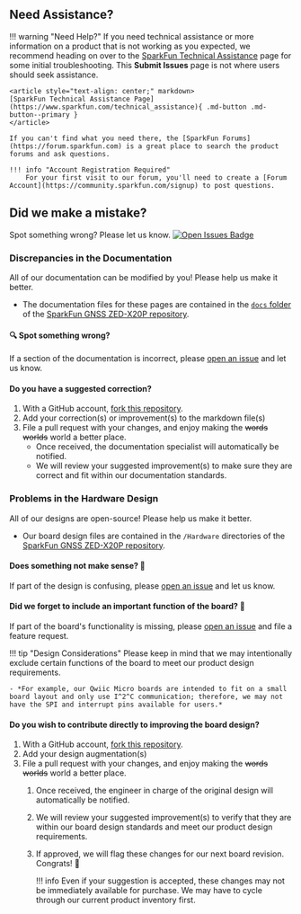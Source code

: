 ## Need Assistance?

<!-- Technical Assistance Box -->
!!! warning "Need Help?"
	If you need technical assistance or more information on a product that is not working as you expected, we recommend heading on over to the [SparkFun Technical Assistance](https://www.sparkfun.com/technical_assistance) page for some initial troubleshooting. This **Submit Issues** page is not where users should seek assistance.

	<article style="text-align: center;" markdown>
	[SparkFun Technical Assistance Page](https://www.sparkfun.com/technical_assistance){ .md-button .md-button--primary }
	</article>

	If you can't find what you need there, the [SparkFun Forums](https://forum.sparkfun.com) is a great place to search the product forums and ask questions.

	!!! info "Account Registration Required"
		For your first visit to our forum, you'll need to create a [Forum Account](https://community.sparkfun.com/signup) to post questions.


## Did we make a mistake?
Spot something wrong? Please let us know. [![Open Issues Badge](https://img.shields.io/github/issues/sparkfun/SparkFun_GNSS_ZED-X20P.svg)](https://github.com/sparkfun/SparkFun_GNSS_ZED-X20P/issues "Issues")


### Discrepancies in the Documentation
All of our documentation can be modified by you! Please help us make it better.

- The documentation files for these pages are contained in the [`docs` folder](https://github.com/sparkfun/SparkFun_GNSS_ZED-X20P/tree/main/docs) of the [SparkFun GNSS ZED-X20P repository](https://github.com/sparkfun/SparkFun_GNSS_ZED-X20P).


#### 🔍 Spot something wrong?
If a section of the documentation is incorrect, please [open an issue](https://github.com/sparkfun/SparkFun_GNSS_ZED-X20P/issues) and let us know.

#### Do you have a suggested correction?

1. With a GitHub account, [fork this repository](https://github.com/sparkfun/SparkFun_GNSS_ZED-X20P/fork).
2. Add your correction(s) or improvement(s) to the markdown file(s)
3. File a pull request with your changes, and enjoy making the ~~words~~ ~~worlds~~ world a better place.
	- Once received, the documentation specialist will automatically be notified.
	- We will review your suggested improvement(s) to make sure they are correct and fit within our documentation standards.


### Problems in the Hardware Design
All of our designs are open-source! Please help us make it better.

- Our board design files are contained in the `/Hardware` directories of the [SparkFun GNSS ZED-X20P repository](https://github.com/sparkfun/SparkFun_GNSS_ZED-X20P).


#### Does something not make sense? 🤔
If part of the design is confusing, please [open an issue](https://github.com/sparkfun/SparkFun_GNSS_ZED-X20P/issues) and let us know.


#### Did we forget to include an important function of the board? 🤦
If part of the board's functionality is missing, please [open an issue](https://github.com/sparkfun/SparkFun_GNSS_ZED-X20P/issues) and file a feature request.

!!! tip "Design Considerations"
	Please keep in mind that we may intentionally exclude certain functions of the board to meet our product design requirements.

	- *For example, our Qwiic Micro boards are intended to fit on a small board layout and only use I^2^C communication; therefore, we may not have the SPI and interrupt pins available for users.*


#### Do you wish to contribute directly to improving the board design?

1. With a GitHub account, [fork this repository](https://github.com/sparkfun/SparkFun_GNSS_ZED-X20P/fork).
2. Add your design augmentation(s)
3. File a pull request with your changes, and enjoy making the ~~words~~ ~~worlds~~ world a better place.
	1. Once received, the engineer in charge of the original design will automatically be notified.
	2. We will review your suggested improvement(s) to verify that they are within our board design standards and meet our product design requirements.
	3. If approved, we will flag these changes for our next board revision. Congrats! 🍻

		!!! info
			Even if your suggestion is accepted, these changes may not be immediately available for purchase. We may have to cycle through our current product inventory first.
